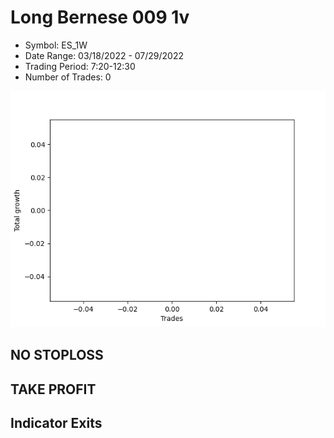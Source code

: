 # Long Bernese 009 1v 
- Symbol: ES_1W
- Date Range: 03/18/2022 - 07/29/2022
- Trading Period: 7:20-12:30
- Number of Trades: 0

![Plot](LongBernese0091vES_1W.png)
## NO STOPLOSS











## TAKE PROFIT






## Indicator Exits



